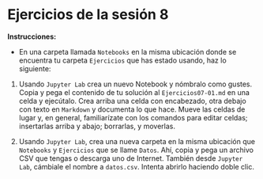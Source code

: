 # Ejercicios de la sesión 8

**Instrucciones:** 

- En una carpeta llamada `Notebooks` en la misma ubicación donde se encuentra tu carpeta `Ejercicios` que has estado usando, haz lo siguiente:

1. Usando `Jupyter Lab` crea un nuevo Notebook y nómbralo como gustes. Copia y pega el contenido de tu solución al `Ejercicios07-01.md` en una celda y ejecútalo. Crea arriba una celda con encabezado, otra debajo con texto en `Markdown` y documenta lo que hace. Mueve las celdas de lugar y, en general, familiarízate con los comandos para editar celdas; insertarlas arriba y abajo; borrarlas, y moverlas.

1. Usando `Jupyter Lab`, crea una nueva carpeta en la misma ubicación que `Notebooks` y `Ejercicios` que se llame `Datos`. Ahí, copia y pega un archivo CSV que tengas o descarga uno de Internet. También desde `Jupyter Lab`, cámbiale el nombre a `datos.csv`. Intenta abrirlo haciendo doble clic.